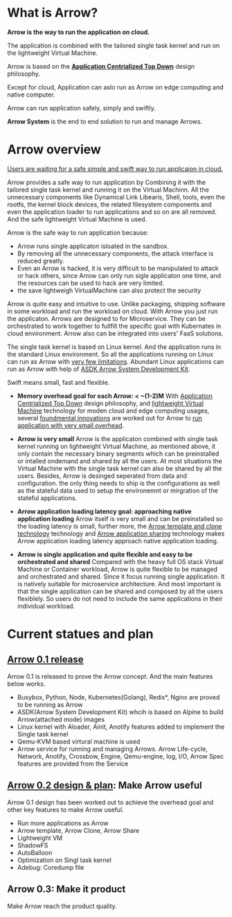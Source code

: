 # What is Arrow?
**Arrow is the way to run the application on cloud.**

The application is combined with the tailored single task kernel and run on the lightweight Virtual Machine.

Arrow is based on the [**Application Centrialized Top Down**](/path/to/topdown) design philosophy.

Except for cloud, Application can aslo run as Arrow on edge computing and native computer.

Arrow can run application safely, simply and swiftly.

**Arrow System** is the end to end solution to run and manage Arrows.


# Arrow overview

[Users are waiting for a safe simple and swift way to run applicaion in cloud.](ArrowIsUseful.md)

Arrow provides a safe way to run application by Combining it with the tailored single task kernel and running it on the Virtual Machinn. All the unnecessary components like Dynamical Link Libearis, Shell, tools, even the rootfs, the kernel block devices, the related filesystem components and even the application loader to run applications and so on are all removed. And the safe lightweight Virtual Machine is used.

Arrow is the safe way to run application because:
- Arrow runs single applicaton isloated in the sandbox.
- By removing all the unnecessary components, the attack interface is reduced greatly.
- Even an Arrow is hacked, it is very difficult to be manipulated to attack or hack others, since Arrow can only run sigle applicaton one time, and the resources can be used to hack are very limited.
- the save lightweigh VirtualMachine can also protect the security

Arrow is quite easy and intuitive to use. Unlike packaging, shipping software in some workload and run the workload on cloud. With Arrow you just run the applicaton. Arrows are designed to for Microservice. They can be orchestrated to work together to fullfill the specific goal with Kubernates in cloud environment. Arrow also can be integrated into users' FaaS solutions.

The single task kernel is based on Linux kernel. And the application runs in the standard Linux environment. So all the applications running on Linux can run as Arrow with [very few limitations](/path/to/limitation). Abundant Linux applications can run as Arrow with help of [ASDK Arrow System Development Kit](/path/to/ASDK).

Swift means small, fast and flexible.

- **Memory overhead goal for each Arrow:  < ~(1-2)M**
With [Application Centrialized Top Down](/path/to/topdown) design philosophy, and [lightweight Virtual Machine](/path/to/lightweithtVirtualMachine) technology for moden cloud and edge computing usages, several [foundmental innovations](/path/to/innovations) are worked out for Arrow to [run application with very small overhead](/path/to/overhead). 

- **Arrow is very small**
Arrow is the applicaton combined with single task kernel running on lightweight Virtual Machine, as mentioned above, it only contain the necessary binary segments which can be preinstalled or intalled ondemand and shared by all the users. At most situations the Virtual Machine with the single task kernel can also be shared by all the users. Besides, Arrow is desinged seperated from data and configuration. the only thing needs to ship is the configurations as well as the stateful data used to setup the environemnt or mirgration of the stateful applications.

- **Arrow application loading latency goal: approaching native application loading**
Arrow itself is very small and can be preinstalled so the loading latency is small, further more, the [Arrow template and clone technology](/path/to/AtemplateClone) technology and [Arrow application sharing](/path/toAshareing) technology makes Arrow application loading latency approach native application loading.

- **Arrow is single application and quite flexible and easy to be orchestrated and shared** 
 Compared with the heavy full OS stack Virtual Machine or Container workload, Arrow is quite flexible to be managed and orchestrated and shared. Since it focus running single application. It is natively suitable for microservice architecture. And most important is that the single application can be shared and composed by all the users flexiblely. So users do not need to include the same applications in their individual workload.

# Current statues and plan
## [Arrow 0.1 release](/path/to/0.1Release)

Arrow 0.1 is released to prove the Arrow concept. And the main features below works.

- Busybox, Python, Node, Kubernetes(Golang), Redis*, Nginx are proved to be running as Arrow 
- ASDK(Arrow System Development Kit) whcih is based on Alpine to build Arrow(attached mode) images
- Linux kernel with Aloader, Ainit, Anotify features added to implement the Single task kernel
- Qemu-KVM based virtural machine is used
- Arrow service for running and managing Arrows. Arrow Life-cycle, Network, Anotify, Crossbow, Engine, Qemu-engine, log, I/O, Arrow Spec features are provided from the Service

## [Arrow 0.2 design & plan](/Path/to/0.2ReleasePlan): Make Arrow useful

Arrow 0.1 design has been worked out to achieve the overhead goal and other key features to make Arrow useful.

- Run more applications as Arrow
- Arrow template, Arrow Clone, Arrow Share 
- Lightweight VM
- ShadowFS
- AutoBalloon
- Optimization on Singl task kernel
- Adebug: Coredump file

## Arrow 0.3: Make it product

Make Arrow reach the product quality.

